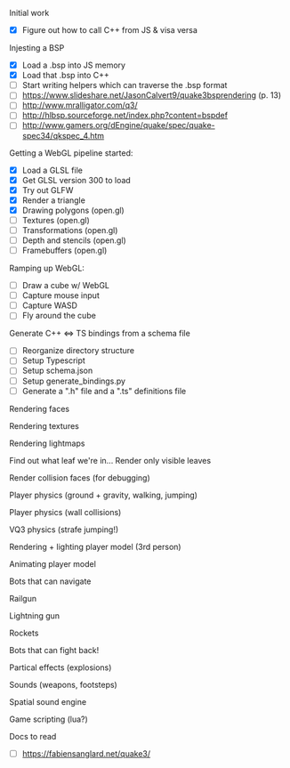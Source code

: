 
Initial work
 - [x] Figure out how to call C++ from JS & visa versa

Injesting a BSP
 - [x] Load a .bsp into JS memory
 - [x] Load that .bsp into C++
 - [ ] Start writing helpers which can traverse the .bsp format
 - [ ] https://www.slideshare.net/JasonCalvert9/quake3bsprendering (p. 13)
 - [ ] http://www.mralligator.com/q3/
 - [ ] http://hlbsp.sourceforge.net/index.php?content=bspdef
 - [ ] http://www.gamers.org/dEngine/quake/spec/quake-spec34/qkspec_4.htm

Getting a WebGL pipeline started:
 - [x] Load a GLSL file
 - [x] Get GLSL version 300 to load
 - [x] Try out GLFW
 - [x] Render a triangle
 - [x] Drawing polygons (open.gl)
 - [ ] Textures (open.gl)
 - [ ] Transformations (open.gl)
 - [ ] Depth and stencils (open.gl)
 - [ ] Framebuffers (open.gl)

Ramping up WebGL:
 - [ ] Draw a cube w/ WebGL
 - [ ] Capture mouse input
 - [ ] Capture WASD
 - [ ] Fly around the cube

Generate C++ <=> TS bindings from a schema file
 - [ ] Reorganize directory structure
 - [ ] Setup Typescript
 - [ ] Setup schema.json
 - [ ] Setup generate_bindings.py
 - [ ] Generate a ".h" file and a ".ts" definitions file

Rendering faces

Rendering textures

Rendering lightmaps

Find out what leaf we're in...
Render only visible leaves

Render collision faces (for debugging)

Player physics (ground + gravity, walking, jumping)

Player physics (wall collisions)

VQ3 physics (strafe jumping!)

Rendering + lighting player model (3rd person)

Animating player model

Bots that can navigate

Railgun

Lightning gun

Rockets

Bots that can fight back!

Partical effects (explosions)

Sounds (weapons, footsteps)

Spatial sound engine

Game scripting (lua?)

Docs to read
 - [ ] https://fabiensanglard.net/quake3/